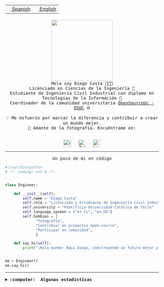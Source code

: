 <table border="0"  align="right">
 <tr><td><a href="README.md"><img src="https://upload.wikimedia.org/wikipedia/commons/thumb/8/89/Bandera_de_Espa%C3%B1a.svg/1200px-Bandera_de_Espa%C3%B1a.svg.png" height="10"> Spanish</a></td>
 <td><a href="README.en.md"><img src="https://upload.wikimedia.org/wikipedia/commons/a/a4/Flag_of_the_United_States.svg" height="10"> English</a></td></tr>
</table><br><br><br>

<p align="center">
  <img src="https://github.com/diegocostares/diegocostares/blob/main/Images/aaa2.gif?raw=true" height="200px" weight="200px">
  <br><samp>
    Hola soy Diego Costa 👨🏻‍💻<br>
    Licenciado en Ciencias de la Ingeniería 🤖<br>
    Estudiante de Ingeniería Civil Industrial con diploma en Tecnologías de la Información 🧠<br>
    Coordinador de la comunidad universitaria <a href="https://github.com/open-source-uc">OpenSourceUc - OSUC</a> 🌐<br>
  <br>
    💡 Me esfuerzo por marcar la diferencia y contribuir a crear un mundo mejor.<br>
    📸 Amante de la fotografía. Encuéntrame en: <br>
  <br></samp>
</p>

<p align="center">
   <a href="https://instagram.com/diegocosta_no" target="blank">
      <img align="center" src="https://cdn.jsdelivr.net/npm/simple-icons@3.0.1/icons/instagram.svg" alt="instagram" height="25px" width="25px" />
      &#8203;
   </a>
   &nbsp; &nbsp; &nbsp;
   <a href="https://t.me/diegocosta_no" target="blank">
      <img align="center" alt="Telegram" width="25px" src="https://icons-for-free.com/iconfiles/png/512/Telegram-1324888767380505522.png" />
      &#8203;
   </a>
   &nbsp; &nbsp; &nbsp;
   <a href="https://www.linkedin.com/in/diegocostar/" target="blank">
      <img align="center" alt="LinkedIn" width="25px" src="https://img.icons8.com/metro/452/linkedin.png" />
      &#8203;
   </a>
</p>

---

<p align="center"><front size="25"><samp>Un poco de mi en código</samp></front></p>

```python
#!/usr/bin/python
# -*- coding: utf-8 -*-


class Engineer:

    def __init__(self):
        self.name = "Diego Costa"
        self.role = "Licenciado y Estudiante de Ingeniería Civil Industrial"
        self.university = "Pontificia Universidad Católica de Chile"
        self.language_spoken = ["es_CL", "en_US"]
        self.hobbies = [
              "Fotografía",
              "Contribuir en proyectos open-source",
              "Participar en comunidad",
              ]

    def say_hi(self):
        print("¡Hola mundo! Aquí Diego, construyendo un futuro mejor y cambiando el mundo.")


me = Engineer()
me.say_hi()
```

---

<details>
  <summary><b><samp>:computer: &nbsp;Algunas estadísticas</samp></b></summary>
  <br/></p>

<!--START_SECTION:waka-->
![Code Time](http://img.shields.io/badge/Code%20Time-1%2C558%20hrs%2033%20mins-blue)

📅 **Soy más productivo los Viernes** 

```text
Lunes                    3308 commits        ███░░░░░░░░░░░░░░░░░░░░░░   13.61 % 
Martes                   334 commits         ░░░░░░░░░░░░░░░░░░░░░░░░░   01.37 % 
Miércoles                4940 commits        █████░░░░░░░░░░░░░░░░░░░░   20.33 % 
Jueves                   5098 commits        █████░░░░░░░░░░░░░░░░░░░░   20.98 % 
Viernes                  8592 commits        █████████░░░░░░░░░░░░░░░░   35.36 % 
Sábado                   1512 commits        ██░░░░░░░░░░░░░░░░░░░░░░░   06.22 % 
Domingo                  513 commits         █░░░░░░░░░░░░░░░░░░░░░░░░   02.11 % 
```


📊 **Esta semana me dediqué a** 

```text
🐱‍💻 Proyectos: 
Testing-Tareas-2024-1    6 hrs 22 mins       █████████████░░░░░░░░░░░░   53.10 % 
buk-webapp               2 hrs 56 mins       ██████░░░░░░░░░░░░░░░░░░░   24.54 % 
BetpracticeSpider        2 hrs 34 mins       █████░░░░░░░░░░░░░░░░░░░░   21.42 % 
Unknown Project          6 mins              ░░░░░░░░░░░░░░░░░░░░░░░░░   00.93 % 
```


 Last Updated on 09/04/2024 19:50:04 UTC
<!--END_SECTION:waka-->

<p align="center"> <img src="https://github-readme-stats.vercel.app/api?username=diegocostares&show_icons=true&theme=ayu-mirage" alt="abhisheknaiidu" /></p>

</details>
